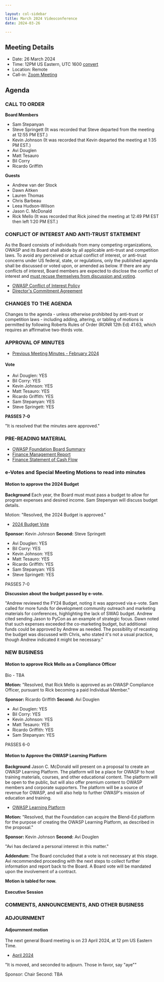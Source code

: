 ```yaml
---

layout: col-sidebar
title: March 2024 Videoconference
date: 2024-03-26

---
```


## Meeting Details

- Date: 26 March 2024
- Time: 12PM US Eastern, UTC 1600 [convert](https://www.timeanddate.com/worldclock/meetingdetails.html?year=2024&month=3&day=26&hour=16&min=0&sec=0&p1=398&p2=110&p3=197&p4=64&p5=136&p6=179)
- Location: Remote
- Call-in: [Zoom Meeting](https://us06web.zoom.us/j/88966282109?pwd=tgbr7MUDEev6ZBIGh4wMsk2cSradte.1)

## Agenda

### CALL TO ORDER

**Board Members**
- Sam Stepanyan 
- Steve Springett  (It was recorded that Steve departed from the meeting at 12:55 PM EST.)
- Kevin Johnson  (It was recorded that Kevin departed the meeting at 1:35 PM EST.)
- Avi Douglen 
- Matt Tesauro 
- Bil Corry 
- Ricardo Griffith 

**Guests**
- Andrew van der Stock 
- Dawn Aitken 
- Lauren Thomas 
- Chris Barbeau 
- Leea Hudson-Wilson 
- Jason C. McDonald 
- Rick Mello (It was recorded that Rick joined the meeting at 12:49 PM EST then left 1:20 PM EST.)

### CONFLICT OF INTEREST AND ANTI-TRUST STATEMENT

As the Board consists of individuals from many competing organizations, OWASP and its Board shall abide by all applicable anti-trust and competition laws. To avoid any perceived or actual conflict of interest, or anti-trust concerns under US federal, state, or regulations, only the published agenda shall be discussed or voted upon, or amended as below. If there are any conflicts of interest, Board members are expected to disclose the conflict of interest and [must recuse themselves from discussion and voting](https://owasp.org/www-policy/legal/bylaws#section-702-disclosure-required).

- [OWASP Conflict of Interest Policy](https://owasp.org/www-policy/operational/conflict-of-interest)
- [Director's Commitment Agreement](https://owasp.org/www-policy/legal/directors-committment-agreement)

### CHANGES TO THE AGENDA

Changes to the agenda - unless otherwise prohibited by anti-trust or competition laws - including adding, altering, or tabling of motions is permitted by following Roberts Rules of Order (RONR 12th Ed) 41:63, which requires an affirmative two-thirds vote.

### APPROVAL OF MINUTES

- [Previous Meeting Minutes - February 2024](/www-board/meetings-historical/2024/202402)

#### Vote
- Avi Douglen: YES
- Bil Corry: YES
- Kevin Johnson: YES
- Matt Tesauro: YES
- Ricardo Griffith: YES
- Sam Stepanyan: YES
- Steve Springett: YES

**PASSES 7-0**

"It is resolved that the minutes aere approved."

### PRE-READING MATERIAL

- [OWASP Foundation Board Summary](https://docs.google.com/presentation/d/1FBHRRdku6svCZn0MtG5AjdTFjwAZufWHeX27309hh74/edit?usp=sharing)
- [Finance Management Report](/www-board/attachments/202402-management-report.pdf)
- [Finance Statement of Cash Flow](/www-board/attachments/202402-statement-of-cash-flow.xlsx)

### e-Votes and Special Meeting Motions to read into minutes

#### Motion to approve the 2024 Budget

**Background** Each year, the Board must must pass a budget to allow for program expenses and desired income. Sam Stepenyan will discuss budget details.

Motion: "Resolved, the 2024 Budget is approved."

- [2024 Budget Vote](/www-board/attachments/202403-budget-evote.pdf)

**Sponsor:** Kevin Johnson
**Second:** Steve Springett

- Avi Douglen: YES
- Bil Corry: YES
- Kevin Johnson: YES
- Matt Tesauro: YES
- Ricardo Griffith: YES
- Sam Stepanyan: YES
- Steve Springett: YES

PASSES 7-0

**Discussion about the budget passed by e-vote.**

"Andrew reviewed the FY24 Budget, noting it was approved via e-vote. Sam called for more funds for development community outreach and marketing materials for conferences, highlighting the lack of SWAG budget. Andrew cited sending Jason to PyCon as an example of strategic focus. Dawn noted that such expenses exceeded the co-marketing budget, but additional funds could be approved by Andrew as needed. The possibility of recasting the budget was discussed with Chris, who stated it's not a usual practice, though Andrew indicated it might be necessary."

### NEW BUSINESS

#### Motion to approve Rick Mello as a Compliance Officer

Bio - TBA

**Motion:** "Resolved, that Rick Mello is approved as an OWASP Compliance Officer, pursuant to Rick becoming a paid Individual Member."

**Sponsor:** Ricardo Griffith
**Second:** Avi Douglen

- Avi Douglen: YES
- Bil Corry: YES
- Kevin Johnson: YES
- Matt Tesauro: YES
- Ricardo Griffith: YES
- Sam Stepanyan: YES

PASSES 6-0

#### Motion to Approve the OWASP Learning Platform

**Background** Jason C. McDonald will present on a proposal to create an OWASP Learning Platform. The platform will be a place for OWASP to host training materials, courses, and other educational content. The platform will be open to the public, but will also offer premium content to OWASP members and corporate supporters. The platform will be a source of revenue for OWASP, and will also help to further OWASP's mission of education and training.

- [OWASP Learning Platform]()

**Motion:** "Resolved, that the Foundation can acquire the Blend-Ed platform for the purpose of creating the OWASP Learning Platform, as described in the proposal."

**Sponsor:** Kevin Johnson
**Second:** Avi Douglen

"Avi has declared a personal interest in this matter."

**Addendum:** The Board concluded that a vote is not necessary at this stage. Avi recommended proceeding with the next steps to collect further information and report back to the Board. A Board vote will be mandated upon the involvement of a contract.

**Motion is tabled for now.**

#### Executive Session

### COMMENTS, ANNOUNCEMENTS, AND OTHER BUSINESS

### ADJOURNMENT

#### Adjournment motion

The next general Board meeting is on 23 April 2024, at 12 pm US Eastern Time.

- [April 2024](https://owasp.org/www-board/meetings/202404.html)

"It is moved, and seconded to adjourn. Those in favor, say "aye""

Sponsor: Chair
Second: TBA
